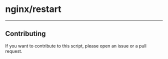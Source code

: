 # nginx/restart

----

## Contributing

If you want to contribute to this script, please open an issue or a pull request.
